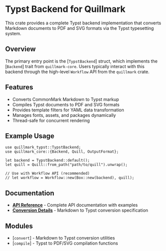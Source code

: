 # Typst Backend for Quillmark

This crate provides a complete Typst backend implementation that converts Markdown
documents to PDF and SVG formats via the Typst typesetting system.

## Overview

The primary entry point is the [`TypstBackend`] struct, which implements the
[`Backend`] trait from `quillmark-core`. Users typically interact with this backend
through the high-level `Workflow` API from the `quillmark` crate.

## Features

- Converts CommonMark Markdown to Typst markup
- Compiles Typst documents to PDF and SVG formats
- Provides template filters for YAML data transformation
- Manages fonts, assets, and packages dynamically
- Thread-safe for concurrent rendering

## Example Usage

```rust,no_run
use quillmark_typst::TypstBackend;
use quillmark_core::{Backend, Quill, OutputFormat};

let backend = TypstBackend::default();
let quill = Quill::from_path("path/to/quill").unwrap();

// Use with Workflow API (recommended)
// let workflow = Workflow::new(Box::new(backend), quill);
```

## Documentation

- **[API Reference](docs/API.md)** - Complete API documentation with examples
- **[Conversion Details](docs/CONVERT.md)** - Markdown to Typst conversion specification

## Modules

- [`convert`] - Markdown to Typst conversion utilities
- [`compile`] - Typst to PDF/SVG compilation functions

